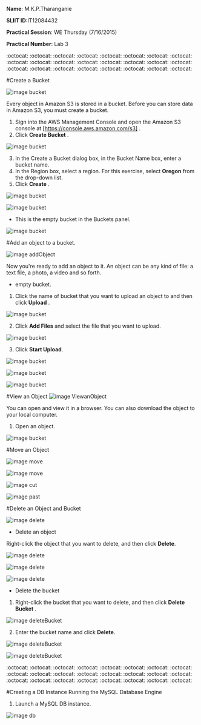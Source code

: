 **Name**: M.K.P.Tharanganie
 
 **SLIIT ID**:IT12084432
 
 **Practical Session**: WE Thursday (7/16/2015)
 
 **Practical Number**: Lab 3
 
:octocat: :octocat: :octocat: :octocat: :octocat: :octocat: :octocat: :octocat: :octocat: :octocat: :octocat: :octocat: :octocat: :octocat: :octocat: :octocat: :octocat: :octocat: :octocat: :octocat: :octocat: :octocat: :octocat: :octocat: 

#Create a Bucket

![image bucket](http://i58.tinypic.com/15xkcd3.jpg)

Every object in Amazon S3 is stored in a bucket. Before you can store data in Amazon S3, you must create a bucket.

1. Sign into the AWS Management Console and open the Amazon S3 console at [https://console.aws.amazon.com/s3] .
2. Click **Create Bucket** .

![image bucket](http://i60.tinypic.com/2hzmtdi.jpg)

3. In the Create a Bucket dialog box, in the Bucket Name box, enter a bucket name.
4. In the Region box, select a region. For this exercise, select **Oregon** from the drop-down list.
5. Click **Create** .

![image bucket](http://i58.tinypic.com/2zrdg29.jpg)

![image bucket](http://i62.tinypic.com/2gwyzdc.jpg)

* This is the empty bucket in the Buckets panel.

![image bucket](http://i58.tinypic.com/spaurt.jpg)

#Add an object to a bucket.

![image addObject](http://i61.tinypic.com/r2lwk5.jpg)

 Now you're ready to add an object to it. An object can be any kind of file: a text file, a photo, a video and so forth.

* empty bucket.

1. Click the name of bucket that you want to upload an object to and then click **Upload** .

![image bucket](http://i58.tinypic.com/33ccd1d.jpg)

2. Click **Add Files** and select the file that you want to upload.

![image bucket](http://i60.tinypic.com/28i3g3t.jpg)

3. Click **Start Upload**.

![image bucket](http://i59.tinypic.com/161hmxl.jpg)

![image bucket](http://i59.tinypic.com/2yxn1xi.jpg)

![image bucket](http://i59.tinypic.com/2d12szq.jpg)

#View an Object
![image ViewanObject](http://i58.tinypic.com/j0iqvq.jpg)

You can open and view it in a browser. You can also download the object to your local computer.

1. Open an object.

![image bucket](http://i58.tinypic.com/2daeq2q.jpg)

#Move an Object

![image move](http://i58.tinypic.com/2q8uhzr.jpg)

![image move](http://i58.tinypic.com/6hud6o.jpg)

![image cut](http://i60.tinypic.com/25inrit.jpg)

![image past](http://i62.tinypic.com/2mxl4ly.jpg)

#Delete an Object and Bucket

![image delete](http://i59.tinypic.com/29fe1ba.jpg)

* Delete an object

Right-click the object that you want to delete, and then click **Delete**.

![image delete](http://i61.tinypic.com/1z1z4sg.jpg)

![image delete](http://i57.tinypic.com/qz3dkm.jpg)

![image delete](http://i58.tinypic.com/6xywwk.jpg)

* Delete the bucket

1. Right-click the bucket that you want to delete, and then click **Delete Bucket** .

![image deleteBucket](http://i57.tinypic.com/2wg8yoj.jpg)

2. Enter the bucket name and click **Delete**.

![image deleteBucket](http://i58.tinypic.com/243p79d.jpg)

![image deleteBucket](http://i57.tinypic.com/3308ged.jpg)

:octocat: :octocat: :octocat: :octocat: :octocat: :octocat: :octocat: :octocat: :octocat: :octocat: :octocat: :octocat: :octocat: :octocat: :octocat: :octocat: :octocat: :octocat: :octocat: :octocat: :octocat: :octocat: :octocat: :octocat: 

#Creating a DB Instance Running the MySQL Database Engine

1. Launch a MySQL DB instance.

![image db](http://i58.tinypic.com/35a51fb.jpg)






